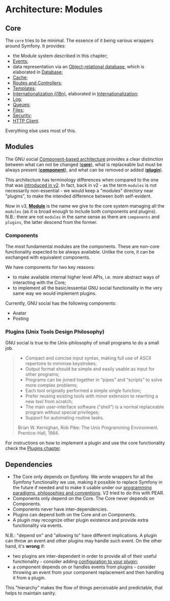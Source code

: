 # Architecture: Modules

## Core

The `core` tries to be minimal. The essence of it being various wrappers around Symfony. It provides:

- the Module system described in this chapter;
- [Events](./events.md);
- data representation via an [Object-relational database](https://en.wikipedia.org/wiki/Object%E2%80%93relational_database),
which is elaborated in [Database](./database.md);
- [Cache](./cache.md);
- [Routes and Controllers](./routes_and_controllers.md);
- [Templates](./templates.md);
- [Internationalization (i18n)](https://en.wikipedia.org/wiki/Internationalization_and_localization), elaborated in [Internationalization](internationalization.md);
- [Log](./log.md);
- [Queues](./queues.md);
- [Files](./files.md);
- [Security](./security.md);
- [HTTP Client](./http.md).

Everything else uses most of this.

## Modules
The GNU social [Component-based architecture](https://en.wikipedia.org/wiki/Component-based_software_engineering)
provides a clear distinction between what can not be changed (**[core](http://foldoc.org/core)**), what is replaceable
but must be always present (**[component](http://foldoc.org/component)**), and what can be removed or
added (**[plugin](http://foldoc.org/plugin)**).

This architecture has terminology differences when compared to the one that was [introduced in v2](https://agile.gnusocial.rocks/doku.php?id=v2modules).
In fact, back in v2 - as the term `modules` is not necessarily non-essential - we would keep a "modules" directory near
"plugins", to make the intended difference between both self-evident.

Now in v3, **[Module](http://foldoc.org/module)** is the name we give to the core system managing all the `modules` (as
it is broad enough to include both components and plugins). N.B.: there are not `modules` in the same sense as
there are `components` and `plugins`, the latter descend from the former.

### Components

The most fundamental modules are the components. These are non-core functionality expected to be always available.
Unlike the core, it can be exchanged with equivalent components.

We have components for two key reasons:
- to make available internal higher level APIs, i.e. more abstract ways of interacting with the Core;
- to implement all the basic/essential GNU social functionality in the very same way we would implement plugins. 

Currently, GNU social has the following components:

- Avatar
- Posting

### Plugins (Unix Tools Design Philosophy)

GNU social is true to the Unix-philosophy of small programs to do a small job.

> * Compact and concise input syntax, making full use of ASCII repertoire to minimise keystrokes;
> * Output format should be simple and easily usable as input for other programs;
> * Programs can be joined together in “pipes” and “scripts” to solve more complex problems;
> * Each tool originally performed a simple single function;
> * Prefer reusing existing tools with minor extension to rewriting a new tool from scratch;
> * The main user-interface software (“shell”) is a normal replaceable program without special privileges;
> * Support for automating routine tasks.
>
> Brian W. Kernighan, Rob Pike: The Unix Programming Environment. Prentice-Hall, 1984.

For instructions on how to implement a plugin and use the core functionality check the [Plugins chapter](./plugins.md).

## Dependencies

* The Core only depends on Symfony. We wrote wrappers for all the Symfony functionality we use, making it possible to
  replace Symfony in the future if needed and to make it usable under our
  [programming paradigms, philosophies and conventions](./paradigms.md). V2 tried to do this with PEAR.
* Components only depend on the Core. The Core never depends on Components.
* Components never have inter-dependencies.
* Plugins can depend both on the Core and on Components.
* A plugin may recognize other plugin existence and provide extra functionality via events.

N.B.: "depend on" and "allowing to" have different implications. A plugin can throw an event and other plugins may
handle such event. On the other hand, it's **wrong** if:
* two plugins are inter-dependent in order to provide all of their useful functionality - consider adding [configuration to your plugin](./plugins/configuration.md);
* a component depends on or handles events from plugins - consider throwing an event from your component replacement and
  then handling it from a plugin.

This "hierarchy" makes the flow of things perceivable and predictable, that helps to maintain sanity.